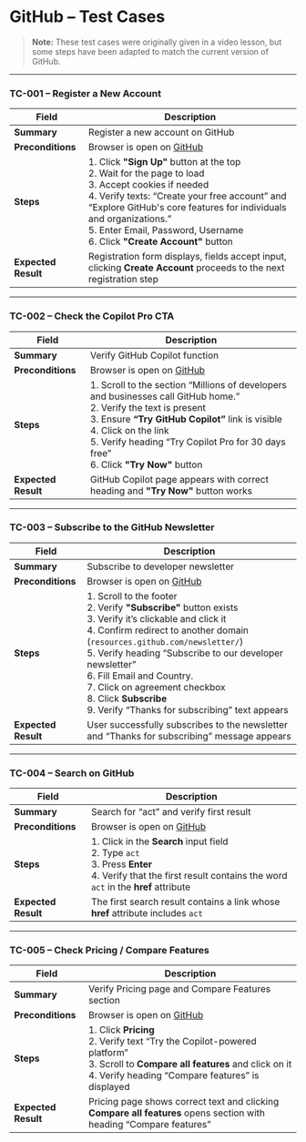# GitHub – Test Cases  

> **Note:** These test cases were originally given in a video lesson, but some steps have been adapted to match the current version of GitHub.

---

### TC-001 – Register a New Account  

| Field | Description |
|--------|-------------|
| **Summary** | Register a new account on GitHub |
| **Preconditions** | Browser is open on [GitHub](https://github.com)  |
| **Steps** | 1. Click **"Sign Up"** button at the top <br> 2. Wait for the page to load <br> 3. Accept cookies if needed <br> 4. Verify texts: “Create your free account” and “Explore GitHub's core features for individuals and organizations.” <br> 5. Enter Email, Password, Username <br> 6. Click **"Create Account"** button |
| **Expected Result** | Registration form displays, fields accept input, clicking **Create Account** proceeds to the next registration step |

---

### TC-002 – Check the Copilot Pro CTA  

| Field | Description |
|--------|-------------|
| **Summary** | Verify GitHub Copilot function |
| **Preconditions** | Browser is open on [GitHub](https://github.com) |
| **Steps** | 1. Scroll to the section “Millions of developers and businesses call GitHub home.” <br> 2. Verify the text is present <br> 3. Ensure **“Try GitHub Copilot”** link is visible <br> 4. Click on the link <br> 5. Verify heading “Try Copilot Pro for 30 days free” <br> 6. Click **"Try Now"** button |
| **Expected Result** | GitHub Copilot page appears with correct heading and **"Try Now"** button works |

---

### TC-003 – Subscribe to the GitHub Newsletter  

| Field | Description |
|--------|-------------|
| **Summary** | Subscribe to developer newsletter |
| **Preconditions** | Browser is open on [GitHub](https://github.com) |
| **Steps** | 1. Scroll to the footer <br> 2. Verify **"Subscribe"** button exists <br> 3. Verify it’s clickable and click it <br> 4. Confirm redirect to another domain (`resources.github.com/newsletter/`) <br> 5. Verify heading “Subscribe to our developer newsletter” <br> 6. Fill Email and Country. <br> 7. Click on agreement checkbox <br> 8. Click **Subscribe** <br> 9. Verify “Thanks for subscribing” text appears |
| **Expected Result** | User successfully subscribes to the newsletter and “Thanks for subscribing” message appears |

---

### TC-004 – Search on GitHub  

| Field | Description |
|--------|-------------|
| **Summary** | Search for “act” and verify first result |
| **Preconditions** | Browser is open on [GitHub](https://github.com) |
| **Steps** | 1. Click in the **Search** input field <br> 2. Type `act` <br> 3. Press **Enter** <br> 4. Verify that the first result contains the word `act` in the **href** attribute |
| **Expected Result** | The first search result contains a link whose **href** attribute includes `act` |

---

### TC-005 – Check Pricing / Compare Features  

| Field | Description |
|--------|-------------|
| **Summary** | Verify Pricing page and Compare Features section |
| **Preconditions** | Browser is open on [GitHub](https://github.com) |
| **Steps** |1. Click **Pricing** <br> 2. Verify text “Try the Copilot-powered platform” <br> 3. Scroll to **Compare all features** and click on it <br> 4. Verify heading “Compare features” is displayed |
| **Expected Result** | Pricing page shows correct text and clicking **Compare all features** opens section with heading “Compare features” |
